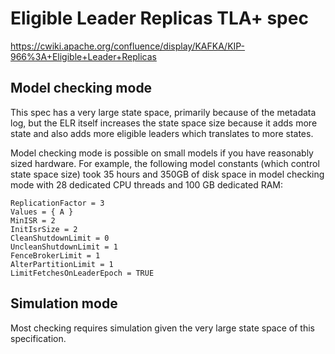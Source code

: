 # Eligible Leader Replicas TLA+ spec

https://cwiki.apache.org/confluence/display/KAFKA/KIP-966%3A+Eligible+Leader+Replicas

## Model checking mode

This spec has a very large state space, primarily because of the metadata log, but the ELR itself increases the state space size because it adds more state and also adds more eligible leaders which translates to more states.

Model checking mode is possible on small models if you have reasonably sized hardware. For example,
the following model constants (which control state space size) took 35 hours and 350GB of disk space in model checking mode with 28 dedicated CPU threads and 100 GB dedicated RAM:

```
ReplicationFactor = 3
Values = { A }
MinISR = 2
InitIsrSize = 2
CleanShutdownLimit = 0
UncleanShutdownLimit = 1
FenceBrokerLimit = 1
AlterPartitionLimit = 1
LimitFetchesOnLeaderEpoch = TRUE
```

## Simulation mode

Most checking requires simulation given the very large state space of this specification.